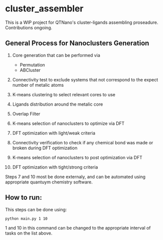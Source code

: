 # cluster_assembler

This is a WIP project for QTNano's cluster-ligands assembling proseadure. Contributions ongoing.


## General Process for Nanoclusters Generation

1. Core generation that can be performed via
 	- Permutation
 	- ABCluster

2. Connectivity test to exclude systems that not correspond to the expect number of metalic atoms

3. K-means clustering to select relevant cores to use

4. Ligands distribution around the metalic core

5. Overlap Filter 

6. K-means selection of nanoclusters to optimize via DFT

7. DFT optimization with light/weak criteria

8. Connectivity verification to check if any chemical bond was made or broken during DFT optimization

9. K-means  selection of nanoclusters to post optimization via DFT

10. DFT optimization with tight/strong criteria


Steps 7 and 10 most be done externaly, and can be automated using appropriate quantuym chemistry software. 

## How to run: 
This steps can be done using:
```
python main.py 1 10
```
1 and 10 in this command can be changed to the appropriate interval of tasks on the list above.

